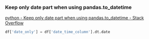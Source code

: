 ###  Keep only date part when using pandas.to_datetime


[python - Keep only date part when using pandas.to_datetime - Stack Overflow](https://stackoverflow.com/questions/16176996/keep-only-date-part-when-using-pandas-to-datetime "python - Keep only date part when using pandas.to_datetime - Stack Overflow")


 

```python
df['date_only'] = df['date_time_column'].dt.date

```
